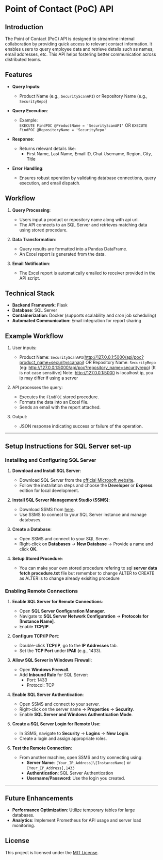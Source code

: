 # Point of Contact (PoC) API

## Introduction

The Point of Contact (PoC) API is designed to streamline internal collaboration by providing quick access to relevant contact information. It enables users to query employee data and retrieve details such as names, email addresses, etc. This API helps fostering better communication across distributed teams.

## Features

- **Query Inputs**: 
  - Product Name (e.g., `SecurityScanAPI`) or Repository Name (e.g., `SecurityRepo`)
  
- **Query Execution**:
  - Example:  
    `EXECUTE FindPOC @ProductName = 'SecurityScanAPI'`  OR `EXECUTE FindPOC @RepositoryName = 'SecurityRepo'`

- **Response**: 
  - Returns relevant details like:
    - First Name, Last Name, Email ID, Chat Username, Region, City, Title

- **Error Handling**: 
  - Ensures robust operation by validating database connections, query execution, and email dispatch.

## Workflow

1. **Query Processing**:
   - Users input a product or repository name along with api url.
   - The API connects to an SQL Server and retrieves matching data using stored procedure.

2. **Data Transformation**:
   - Query results are formatted into a Pandas DataFrame.
   - An Excel report is generated from the data.

3. **Email Notification**:
   - The Excel report is automatically emailed to receiver provided in the API script.

## Technical Stack

- **Backend Framework**: Flask
- **Database**: SQL Server
- **Containerization**: Docker (supports scalability and cron job scheduling)
- **Automated Communication**: Email integration for report sharing

## Example Workflow

1. User inputs:
   - Product Name: `SecurityScanAPI`(http://127.0.0.1:5000/api/poc?product_name=securityscanapi) OR Repository Name: `SecurityRepo` (eg: http://127.0.0.1:5000/api/poc?repository_name=securityrepo) [It is not case sensitive]
     Note: http://127.0.0.1:5000 is localhost ip, you ip may differ if using a server 
2. API processes the query:
   - Executes the `FindPOC` stored procedure.
   - Formats the data into an Excel file.
   - Sends an email with the report attached.

3. Output:
   - JSON response indicating success or failure of the operation.

---

## Setup Instructions for SQL Server set-up

### Installing and Configuring SQL Server

1. **Download and Install SQL Server**:
   - Download SQL Server from the [official Microsoft website](https://www.microsoft.com/en-us/sql-server/sql-server-downloads).
   - Follow the installation steps and choose the **Developer** or **Express** edition for local development.

2. **Install SQL Server Management Studio (SSMS)**:
   - Download SSMS from [here](https://learn.microsoft.com/en-us/sql/ssms/download-sql-server-management-studio-ssms).
   - Use SSMS to connect to your SQL Server instance and manage databases.

3. **Create a Database**:
   - Open SSMS and connect to your SQL Server.
   - Right-click on **Databases** → **New Database** → Provide a name and click **OK**.

4. **Setup Stored Procedure**:
   - You can make your own stored procedure refering to sql **server data fetch procedure.txt** file but remember to change ALTER to CREATE as ALTER is to change already exisiting procedure

### Enabling Remote Connections

1. **Enable SQL Server for Remote Connections**:
   - Open **SQL Server Configuration Manager**.
   - Navigate to **SQL Server Network Configuration** → **Protocols for [Instance Name]**.
   - Enable **TCP/IP**.

2. **Configure TCP/IP Port**:
   - Double-click **TCP/IP**, go to the **IP Addresses** tab.
   - Set the **TCP Port** under **IPAll** (e.g., 1433).

3. **Allow SQL Server in Windows Firewall**:
   - Open **Windows Firewall**.
   - Add **Inbound Rule** for SQL Server:
     - Port: 1433
     - Protocol: TCP

4. **Enable SQL Server Authentication**:
   - Open SSMS and connect to your server.
   - Right-click on the server name → **Properties** → **Security**.
   - Enable **SQL Server and Windows Authentication Mode**.
   
5. **Create a SQL Server Login for Remote Use**:
   - In SSMS, navigate to **Security** → **Logins** → **New Login**.
   - Create a login and assign appropriate roles.

6. **Test the Remote Connection**:
   - From another machine, open SSMS and try connecting using:
     - **Server Name**: `[Your_IP_Address]\[InstanceName]` or `[Your_IP_Address],1433`
     - **Authentication**: SQL Server Authentication
     - **Username/Password**: Use the login you created.

---

## Future Enhancements

- **Performance Optimization**: Utilize temporary tables for large databases.
- **Analytics**: Implement Prometheus for API usage and server load monitoring.

## License

This project is licensed under the [MIT License](LICENSE).
